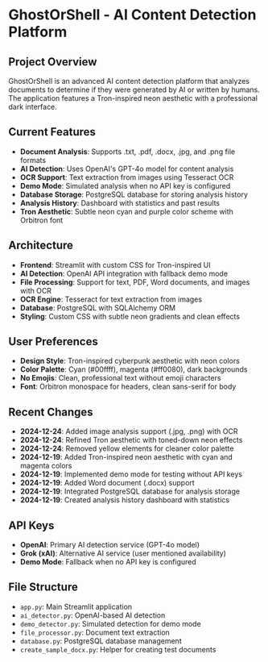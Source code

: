 # GhostOrShell - AI Content Detection Platform

## Project Overview
GhostOrShell is an advanced AI content detection platform that analyzes documents to determine if they were generated by AI or written by humans. The application features a Tron-inspired neon aesthetic with a professional dark interface.

## Current Features
- **Document Analysis**: Supports .txt, .pdf, .docx, .jpg, and .png file formats
- **AI Detection**: Uses OpenAI's GPT-4o model for content analysis
- **OCR Support**: Text extraction from images using Tesseract OCR
- **Demo Mode**: Simulated analysis when no API key is configured
- **Database Storage**: PostgreSQL database for storing analysis history
- **Analysis History**: Dashboard with statistics and past results
- **Tron Aesthetic**: Subtle neon cyan and purple color scheme with Orbitron font

## Architecture
- **Frontend**: Streamlit with custom CSS for Tron-inspired UI
- **AI Detection**: OpenAI API integration with fallback demo mode
- **File Processing**: Support for text, PDF, Word documents, and images with OCR
- **OCR Engine**: Tesseract for text extraction from images
- **Database**: PostgreSQL with SQLAlchemy ORM
- **Styling**: Custom CSS with subtle neon gradients and clean effects

## User Preferences
- **Design Style**: Tron-inspired cyberpunk aesthetic with neon colors
- **Color Palette**: Cyan (#00ffff), magenta (#ff0080), dark backgrounds
- **No Emojis**: Clean, professional text without emoji characters
- **Font**: Orbitron monospace for headers, clean sans-serif for body

## Recent Changes
- **2024-12-24**: Added image analysis support (.jpg, .png) with OCR
- **2024-12-24**: Refined Tron aesthetic with toned-down neon effects
- **2024-12-24**: Removed yellow elements for cleaner color palette
- **2024-12-19**: Added Tron-inspired neon aesthetic with cyan and magenta colors
- **2024-12-19**: Implemented demo mode for testing without API keys
- **2024-12-19**: Added Word document (.docx) support
- **2024-12-19**: Integrated PostgreSQL database for analysis storage
- **2024-12-19**: Created analysis history dashboard with statistics

## API Keys
- **OpenAI**: Primary AI detection service (GPT-4o model)
- **Grok (xAI)**: Alternative AI service (user mentioned availability)
- **Demo Mode**: Fallback when no API key is configured

## File Structure
- `app.py`: Main Streamlit application
- `ai_detector.py`: OpenAI-based AI detection
- `demo_detector.py`: Simulated detection for demo mode
- `file_processor.py`: Document text extraction
- `database.py`: PostgreSQL database management
- `create_sample_docx.py`: Helper for creating test documents